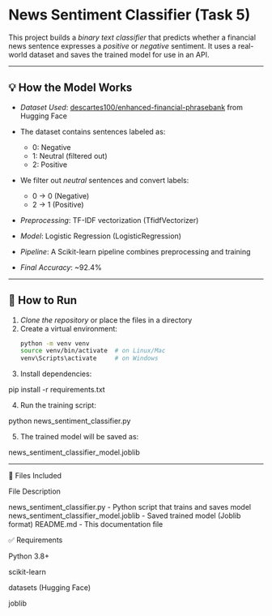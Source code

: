 # News Sentiment Classifier (Task 5)

This project builds a *binary text classifier* that predicts whether a financial news sentence expresses a *positive* or *negative* sentiment. It uses a real-world dataset and saves the trained model for use in an API.

---

## 💡 How the Model Works

- *Dataset Used*: [descartes100/enhanced-financial-phrasebank](https://huggingface.co/datasets/descartes100/enhanced-financial-phrasebank) from Hugging Face
- The dataset contains sentences labeled as:
  - 0: Negative
  - 1: Neutral (filtered out)
  - 2: Positive

- We filter out *neutral* sentences and convert labels:
  - 0 → 0 (Negative)
  - 2 → 1 (Positive)

- *Preprocessing*: TF-IDF vectorization (TfidfVectorizer)
- *Model*: Logistic Regression (LogisticRegression)
- *Pipeline*: A Scikit-learn pipeline combines preprocessing and training

- *Final Accuracy*: ~92.4%

---

## 🧪 How to Run

1. *Clone the repository* or place the files in a directory
2. Create a virtual environment:
   ```bash
   python -m venv venv
   source venv/bin/activate  # on Linux/Mac
   venv\Scripts\activate     # on Windows
3. Install dependencies:

pip install -r requirements.txt


4. Run the training script:

python news_sentiment_classifier.py


5. The trained model will be saved as:

news_sentiment_classifier_model.joblib




---

📁 Files Included

File	Description

news_sentiment_classifier.py	- Python script that trains and saves model
news_sentiment_classifier_model.joblib	- Saved trained model (Joblib format)
README.md	- This documentation file


✅ Requirements

Python 3.8+

scikit-learn

datasets (Hugging Face)

joblib

